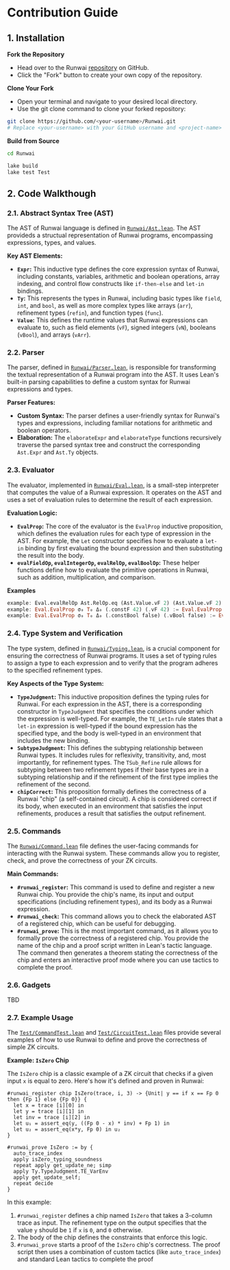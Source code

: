 # Contribution Guide

## 1. Installation

**Fork the Repository**

- Head over to the Runwai [repository](https://github.com/Koukyosyumei/Runwai) on GitHub.
- Click the "Fork" button to create your own copy of the repository.

**Clone Your Fork**

- Open your terminal and navigate to your desired local directory.
- Use the git clone command to clone your forked repository:

```bash
git clone https://github.com/<your-username>/Runwai.git
# Replace <your-username> with your GitHub username and <project-name> with the actual project name.
```

**Build from Source**

```bash
cd Runwai

lake build
lake test Test
```

## 2. Code Walkthough

### 2.1. Abstract Syntax Tree (AST)

The AST of Runwai language is defined in [`Runwai/Ast.lean`](Runwai/Ast.lean). The AST provideds a structual representation of Runwai programs, encompassing expressions, types, and values.

**Key AST Elements:**

  * **`Expr`:** This inductive type defines the core expression syntax of Runwai, including constants, variables, arithmetic and boolean operations, array indexing, and control flow constructs like `if-then-else` and `let-in` bindings.
  * **`Ty`:** This represents the types in Runwai, including basic types like `field`, `int`, and `bool`, as well as more complex types like arrays (`arr`), refinement types (`refin`), and function types (`func`).
  * **`Value`:** This defines the runtime values that Runwai expressions can evaluate to, such as field elements (`vF`), signed integers (`vN`), booleans (`vBool`), and arrays (`vArr`).

### 2.2. Parser

The parser, defined in [`Runwai/Parser.lean`](Runwai/Parser.lean), is responsible for transforming the textual representation of a Runwai program into the AST. It uses Lean's built-in parsing capabilities to define a custom syntax for Runwai expressions and types.

**Parser Features:**

  * **Custom Syntax:** The parser defines a user-friendly syntax for Runwai's types and expressions, including familiar notations for arithmetic and boolean operators.
  * **Elaboration:** The `elaborateExpr` and `elaborateType` functions recursively traverse the parsed syntax tree and construct the corresponding `Ast.Expr` and `Ast.Ty` objects.

### 2.3. Evaluator

The evaluator, implemented in [`Runwai/Eval.lean`](Runwai/Eval.lean), is a small-step interpreter that computes the value of a Runwai expression. It operates on the AST and uses a set of evaluation rules to determine the result of each expression.

**Evaluation Logic:**

  * **`EvalProp`:** The core of the evaluator is the `EvalProp` inductive proposition, which defines the evaluation rules for each type of expression in the AST. For example, the `Let` constructor specifies how to evaluate a `let-in` binding by first evaluating the bound expression and then substituting the result into the body.
  * **`evalFieldOp`, `evalIntegerOp`, `evalRelOp`, `evalBoolOp`:** These helper functions define how to evaluate the primitive operations in Runwai, such as addition, multiplication, and comparison.

**Examples**

```haskell
example: Eval.evalRelOp Ast.RelOp.eq (Ast.Value.vF 2) (Ast.Value.vF 2) = some true := rfl
example: Eval.EvalProp σ₀ T₀ Δ₀ (.constF 42) (.vF 42) := Eval.EvalProp.ConstF
example: Eval.EvalProp σ₀ T₀ Δ₀ (.constBool false) (.vBool false) := Eval.EvalProp.ConstBool
```

### 2.4. Type System and Verification

The type system, defined in [`Runwai/Typing.lean`](Runwai/Typing.lean), is a crucial component for ensuring the correctness of Runwai programs. It uses a set of typing rules to assign a type to each expression and to verify that the program adheres to the specified refinement types.

**Key Aspects of the Type System:**

  * **`TypeJudgment`:** This inductive proposition defines the typing rules for Runwai. For each expression in the AST, there is a corresponding constructor in `TypeJudgment` that specifies the conditions under which the expression is well-typed. For example, the `TE_LetIn` rule states that a `let-in` expression is well-typed if the bound expression has the specified type, and the body is well-typed in an environment that includes the new binding.
  * **`SubtypeJudgment`:** This defines the subtyping relationship between Runwai types. It includes rules for reflexivity, transitivity, and, most importantly, for refinement types. The `TSub_Refine` rule allows for subtyping between two refinement types if their base types are in a subtyping relationship and if the refinement of the first type implies the refinement of the second.
  * **`chipCorrect`:** This proposition formally defines the correctness of a Runwai "chip" (a self-contained circuit). A chip is considered correct if its body, when executed in an environment that satisfies the input refinements, produces a result that satisfies the output refinement.

### 2.5. Commands

The [`Runwai/Command.lean`](Runwai/Command.lean) file defines the user-facing commands for interacting with the Runwai system. These commands allow you to register, check, and prove the correctness of your ZK circuits.

**Main Commands:**

  * **`#runwai_register`:** This command is used to define and register a new Runwai chip. You provide the chip's name, its input and output specifications (including refinement types), and its body as a Runwai expression.
  * **`#runwai_check`:** This command allows you to check the elaborated AST of a registered chip, which can be useful for debugging.
  * **`#runwai_prove`:** This is the most important command, as it allows you to formally prove the correctness of a registered chip. You provide the name of the chip and a proof script written in Lean's tactic language. The command then generates a theorem stating the correctness of the chip and enters an interactive proof mode where you can use tactics to complete the proof.

### 2.6. Gadgets

TBD

### 2.7. Example Usage

The [`Test/CommandTest.lean`](Test/CommandTest.lean) and [`Test/CircuitTest.lean`](Test/CircuitTest.lean) files provide several examples of how to use Runwai to define and prove the correctness of simple ZK circuits.

**Example: `IsZero` Chip**

The `IsZero` chip is a classic example of a ZK circuit that checks if a given input `x` is equal to zero. Here's how it's defined and proven in Runwai:

```lean
#runwai_register chip IsZero(trace, i, 3) -> {Unit| y == if x == Fp 0 then {Fp 1} else {Fp 0}} {
  let x = trace [i][0] in
  let y = trace [i][1] in
  let inv = trace [i][2] in
  let u₁ = assert_eq(y, ((Fp 0 - x) * inv) + Fp 1) in
  let u₂ = assert_eq(x*y, Fp 0) in u₂
}

#runwai_prove IsZero := by {
  auto_trace_index
  apply isZero_typing_soundness
  repeat apply get_update_ne; simp
  apply Ty.TypeJudgment.TE_VarEnv
  apply get_update_self;
  repeat decide
}
```

In this example:

1.  `#runwai_register` defines a chip named `IsZero` that takes a 3-column trace as input. The refinement type on the output specifies that the value `y` should be `1` if `x` is `0`, and `0` otherwise.
2.  The body of the chip defines the constraints that enforce this logic.
3.  `#runwai_prove` starts a proof of the `IsZero` chip's correctness. The proof script then uses a combination of custom tactics (like `auto_trace_index`) and standard Lean tactics to complete the proof




